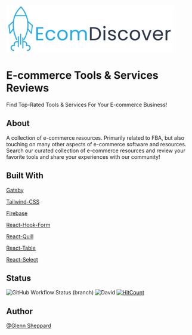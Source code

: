 <img src="/src/images/logo_ecomdiscover.png" alt="EcomDiscover Logo" height="128" />

# E-commerce Tools & Services Reviews

Find Top-Rated Tools & Services For Your E-commerce Business!

## About

A collection of e-commerce resources. Primarily related to FBA, but also touching on many other aspects of e-commerce software and resources. 
Search our curated collection of e-commerce resources and review your favorite tools and share your experiences with our community!


## Built With

[Gatsby](https://github.com/gatsbyjs/gatsby)

[Tailwind-CSS](https://tailwindcss.com)

[Firebase](https://firebase.io)

[React-Hook-Form](https://react-hook-form.com/)

[React-Quill](https://github.com/zenoamaro/react-quill)

[React-Table](https://github.com/tannerlinsley/react-table)

[React-Select](https://react-select.com/home)

## Status

![GitHub Workflow Status (branch)](https://img.shields.io/github/workflow/status/glennsyang/ecomdiscover/Build%20&%20Deploy%20Site/release) ![David](https://img.shields.io/david/dev/glennsyang/ecomdiscover) [![HitCount](http://hits.dwyl.com/glennsyang/ecomdiscover.svg)](http://hits.dwyl.com/glennsyang/ecomdiscover)

## Author

[@Glenn Sheppard](https://glennsheppard.dev)
                           